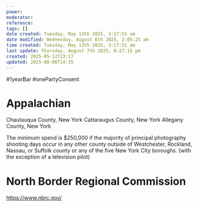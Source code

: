 ```yaml
---
power: 
moderator: 
reference: 
tags: []
date created: Tuesday, May 13th 2025, 3:17:51 am
date modified: Wednesday, August 6th 2025, 2:05:25 am
time created: Tuesday, May 13th 2025, 3:17:51 am
last update: Thursday, August 7th 2025, 9:27:15 pm
created: 2025-05-12T23:17
updated: 2025-08-06T14:15
---
```

#1yearBar #onePartyConsent 

# Appalachian
Chautauqua County, New York
Cattaraugus County, New York
Allegany County, New York

  
The minimum spend is $250,000 if the majority of principal photography shooting days occur in any other county outside of Westchester, Rockland, Nassau, or Suffolk county or any of the five New York City boroughs. (with the exception of a television pilot)
# North Border Regional Commission

https://www.nbrc.gov/

# 